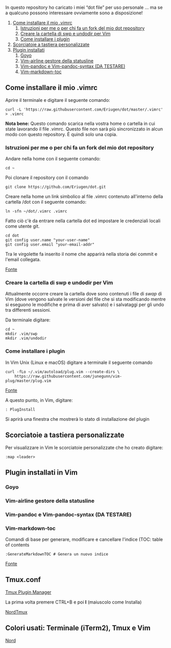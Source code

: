 In questo repository ho caricato i miei “dot file” per uso personale … ma se a qualcuno possono interessare ovviamente sono a disposizione!


1. [Come installare il mio .vimrc](#come-installare-il-mio-vimrc)
	1. [Istruzioni per me o per chi fa un fork del mio dot repository](#istruzioni-per-me-o-per-chi-fa-un-fork-del-mio-dot-repository)
	2. [Creare la cartella di swp e undodir per Vim](#creare-la-cartella-di-swp-e-undodir-per-vim)
	3. [Come installare i plugin](#come-installare-i-plugin)
2. [Scorciatoie a tastiera personalizzate](#scorciatoie-a-tastiera-personalizzate)
3. [Plugin installati](#plugin-installati)
	1. [Goyo](#goyo)
	2. [Vim-airline gestore della statusline](#vim-airline-gestore-della-statusline)
	3. [Vim-pandoc e  Vim-pandoc-syntax (DA TESTARE)](#vim-pandoc-e--vim-pandoc-syntax-da-testare)
	4. [Vim-markdown-toc](#vim-markdown-toc)

## Come installare il mio .vimrc

Aprire il terminale e digitare il seguente comando:

```
curl -L 'https://raw.githubusercontent.com/Eriugen/dot/master/.vimrc' > .vimrc
```

**Nota bene:** Questo comando scarica nella vostra home o cartella in cui state lavorando il file .vimrc. Questo file non sarà più sincronizzato in alcun modo con questo repository. È quindi solo una copia.

### Istruzioni per me o per chi fa un fork del mio dot repository

Andare nella home con il seguente comando:

```
cd ~
```
Poi clonare il repository con il comando 

```
git clone https://github.com/Eriugen/dot.git 
```
Creare nella home un link simbolico al file .vimrc contenuto all'interno della cartella /dot con il seguente comando:

```
ln -sfn ~/dot/.vimrc .vimrc
```

Fatto ciò c'è da entrare nella cartella dot ed impostare le credenziali locali come utente git.

```
cd dot
git config user.name "your-user-name"
git config user.email "your-email-addr"
```

Tra le virgolette fa inserito il nome che apparirà nella storia dei commit e l'email collegata.

[Fonte](https://coderwall.com/p/wkqf9q/local-global-git-config)

### Creare la cartella di swp e undodir per Vim

Attualmente occorre creare la cartella dove sono contenuti i file di _swap_ di Vim (dove vengono salvate le versioni del file che si sta modificando mentre si eseguono le modifiche e prima di aver salvato)
e i salvataggi per gli undo tra differenti sessioni.

Da terminale digitare:

```
cd ~	
mkdir .vim/swp
mkdir .vim/undodir
```

### Come installare i plugin

In Vim Unix (Linux e macOS) digitare a terminale il seguente comando

```
curl -fLo ~/.vim/autoload/plug.vim --create-dirs \
    https://raw.githubusercontent.com/junegunn/vim-plug/master/plug.vim
```

[Fonte](https://github.com/junegunn/vim-plug#installation)  

A questo punto, in Vim, digitare:
```
: PlugInstall
```
Si aprirà una finestra che mostrerà lo stato di installazione del plugin

## Scorciatoie a tastiera personalizzate

Per visualizzare in Vim le scorciatoie personalizzate che ho creato digitare:

```
:map <leader>
```

## Plugin installati in Vim

### Goyo

### Vim-airline gestore della statusline
### Vim-pandoc e  Vim-pandoc-syntax (DA TESTARE)
### Vim-markdown-toc

Comandi di base per generare, modificare e cancellare l'indice (TOC: table of contents

```
:GenerateMarkdownTOC # Genera un nuovo indice
```

[Fonte](https://github.com/ajorgensen/vim-markdown-toc)

## Tmux.conf

[Tmux Plugin Manager](https://github.com/tmux-plugins/tpm)

La prima volta premere CTRL+B e poi **I** (maiuscolo come Installa)

[NordTmux](https://github.com/arcticicestudio/nord-tmux)

## Colori usati: Terminale (iTerm2), Tmux e Vim

[Nord](https://github.com/arcticicestudio)


